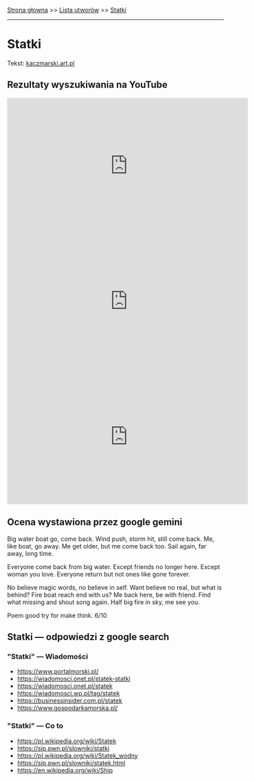 [Strona głowna](../index.md) >> [Lista utworów](../list.md) >> [Statki](563.md)

---

# Statki

Tekst: [kaczmarski.art.pl](https://www.kaczmarski.art.pl/tworczosc/wiersze/statki/)

## Rezultaty wyszukiwania na YouTube

<iframe width="560" height="315" src="https://www.youtube.com/embed/IW1nHa0Aaak?si=IdontcarewhotheIRSsendsImnotpayingtaxes" title="YouTube video player" frameborder="0" allow="accelerometer; autoplay; clipboard-write; encrypted-media; gyroscope; picture-in-picture; web-share" referrerpolicy="strict-origin-when-cross-origin" allowfullscreen></iframe>

<iframe width="560" height="315" src="https://www.youtube.com/embed/NdiJjnqBwnc?si=IdontcarewhotheIRSsendsImnotpayingtaxes" title="YouTube video player" frameborder="0" allow="accelerometer; autoplay; clipboard-write; encrypted-media; gyroscope; picture-in-picture; web-share" referrerpolicy="strict-origin-when-cross-origin" allowfullscreen></iframe>

<iframe width="560" height="315" src="https://www.youtube.com/embed/JU1LY-THcUE?si=IdontcarewhotheIRSsendsImnotpayingtaxes" title="YouTube video player" frameborder="0" allow="accelerometer; autoplay; clipboard-write; encrypted-media; gyroscope; picture-in-picture; web-share" referrerpolicy="strict-origin-when-cross-origin" allowfullscreen></iframe>

## Ocena wystawiona przez google gemini

Big water boat go, come back. Wind push, storm hit, still come back. Me, like boat, go away. Me get older, but me come back too. Sail again, far away, long time. 

Everyone come back from big water. Except friends no longer here. Except woman you love. Everyone return but not ones like gone forever. 

No believe magic words, no believe in self. Want believe no real, but what is behind? Fire boat reach end with us? Me back here, be with friend. Find what missing and shout song again. Half big fire in sky, me see you.

Poem good try for make think. 6/10


## Statki — odpowiedzi z google search

### "Statki" — Wiadomości

 - <https://www.portalmorski.pl/>
 - <https://wiadomosci.onet.pl/statek-statki>
 - <https://wiadomosci.onet.pl/statek>
 - <https://wiadomosci.wp.pl/tag/statek>
 - <https://businessinsider.com.pl/statek>
 - <https://www.gospodarkamorska.pl/>

### "Statki" — Co to

 - <https://pl.wikipedia.org/wiki/Statek>
 - <https://sjp.pwn.pl/slowniki/statki>
 - <https://pl.wikipedia.org/wiki/Statek_wodny>
 - <https://sjp.pwn.pl/slowniki/statek.html>
 - <https://en.wikipedia.org/wiki/Ship>

